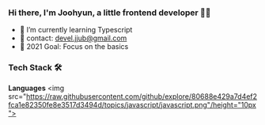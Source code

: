 ### Hi there, I'm Joohyun, a little frontend developer 👶🏻
<!--
- 🔭 I’m currently working on ...
- 👯 I’m looking to collaborate on ...
- 🤔 I’m looking for help with ...
- 💬 Ask me about ...
- 📫 How to reach me: ...
- 😄 Pronouns: ...
- ⚡ Fun fact: -->

- 🌱 I’m currently learning Typescript
- 💌 contact: devel.jjub@gmail.com
- 📖 2021 Goal: Focus on the basics

### Tech Stack 🛠
**Languages** 
<img src="https://raw.githubusercontent.com/github/explore/80688e429a7d4ef2fca1e82350fe8e3517d3494d/topics/javascript/javascript.png"/height="10px">


